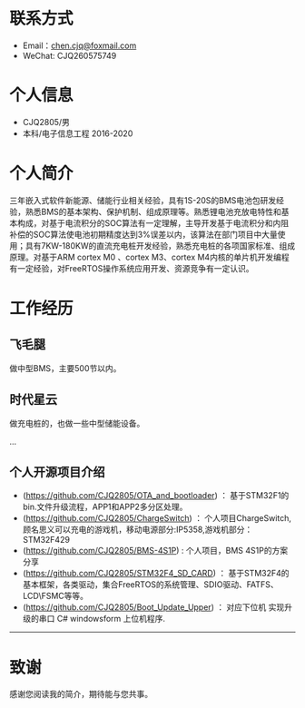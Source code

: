 
# 联系方式
- Email：chen.cjq@foxmail.com
- WeChat: CJQ260575749

# 个人信息
 - CJQ2805/男
 - 本科/电子信息工程 2016-2020

# 个人简介
三年嵌入式软件新能源、储能行业相关经验，具有1S-20S的BMS电池包研发经验，熟悉BMS的基本架构、保护机制、组成原理等。熟悉锂电池充放电特性和基本构成，对基于电流积分的SOC算法有一定理解，主导开发基于电流积分和内阻补偿的SOC算法使电池初期精度达到3%误差以内，该算法在部门项目中大量使用；具有7KW-180KW的直流充电桩开发经验，熟悉充电桩的各项国家标准、组成原理。对基于ARM cortex M0 、cortex M3、cortex M4内核的单片机开发编程有一定经验，对FreeRTOS操作系统应用开发、资源竞争有一定认识。

# 工作经历
## 飞毛腿

做中型BMS，主要500节以内。


  
## 时代星云

做充电桩的，也做一些中型储能设备。
 

...

## 个人开源项目介绍
  - (https://github.com/CJQ2805/OTA_and_bootloader) ： 基于STM32F1的 bin.文件升级流程，APP1和APP2多分区处理。
  - (https://github.com/CJQ2805/ChargeSwitch) ： 个人项目ChargeSwitch,顾名思义可以充电的游戏机，移动电源部分:IP5358,游戏机部分：STM32F429
  - (https://github.com/CJQ2805/BMS-4S1P) : 个人项目，BMS 4S1P的方案分享
  - (https://github.com/CJQ2805/STM32F4_SD_CARD) ： 基于STM32F4的基本框架，各类驱动，集合FreeRTOS的系统管理、SDIO驱动、FATFS、LCD\FSMC等等。 
  - (https://github.com/CJQ2805/Boot_Update_Upper) ： 对应下位机 实现升级的串口 C# windowsform 上位机程序.
      
---      
# 致谢
感谢您阅读我的简介，期待能与您共事。
      
